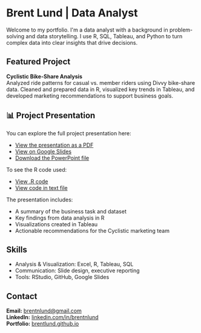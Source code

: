 # Brent Lund | Data Analyst

Welcome to my portfolio. I'm a data analyst with a background in problem-solving and data storytelling. I use R, SQL, Tableau, and Python to turn complex data into clear insights that drive decisions.

## Featured Project
**Cyclistic Bike-Share Analysis**  
Analyzed ride patterns for casual vs. member riders using Divvy bike-share data. Cleaned and prepared data in R, visualized key trends in Tableau, and developed marketing recommendations to support business goals.  
## 📊 Project Presentation

You can explore the full project presentation here:

- [View the presentation as a PDF](https://github.com/brentlund/cyclistic-bike-share-analysis/blob/main/Cyclistic%20-%20Bike%20User%20Analysis.pdf)
- [View on Google Slides](https://docs.google.com/presentation/d/1JtwqRxD3pqnRibVOWX6uFWpv6vg7fsZKVYJ5hDE_8DI/edit?usp=sharing)
- [Download the PowerPoint file](https://github.com/brentlund/cyclistic-bike-share-analysis/blob/main/Cyclistic%20-%20Bike%20User%20Analysis.pptx)

To see the R code used:
- [View .R code](https://github.com/brentlund/cyclistic-bike-share-analysis/blob/main/cyclist_analysis.R)
- [View code in text file](https://github.com/brentlund/cyclistic-bike-share-analysis/blob/main/cyclist_analysis.txt)

The presentation includes:
- A summary of the business task and dataset
- Key findings from data analysis in R
- Visualizations created in Tableau
- Actionable recommendations for the Cyclistic marketing team

## Skills
- Analysis & Visualization: Excel, R, Tableau, SQL
- Communication: Slide design, executive reporting
- Tools: RStudio, GitHub, Google Slides

## Contact
**Email:** brentnlund@gmail.com  
**LinkedIn:** [linkedin.com/in/brentnlund](https://linkedin.com/in/brentnlund)  
**Portfolio:** [brentlund.github.io](https://brentlund.github.io)
